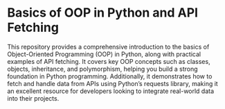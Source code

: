 # Basics of OOP in Python and API Fetching
This repository provides a comprehensive introduction to the basics of Object-Oriented Programming (OOP) in Python, along with practical examples of API fetching. It covers key OOP concepts such as classes, objects, inheritance, and polymorphism, helping you build a strong foundation in Python programming. Additionally, it demonstrates how to fetch and handle data from APIs using Python’s requests library, making it an excellent resource for developers looking to integrate real-world data into their projects.
